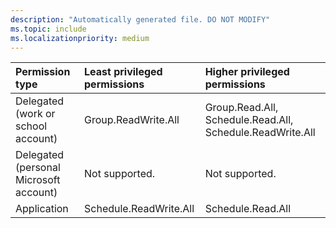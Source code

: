```yaml
---
description: "Automatically generated file. DO NOT MODIFY"
ms.topic: include
ms.localizationpriority: medium
---
```


|Permission type|Least privileged permissions|Higher privileged permissions|
|:---|:---|:---|
|Delegated (work or school account)|Group.ReadWrite.All|Group.Read.All, Schedule.Read.All, Schedule.ReadWrite.All|
|Delegated (personal Microsoft account)|Not supported.|Not supported.|
|Application|Schedule.ReadWrite.All|Schedule.Read.All|

